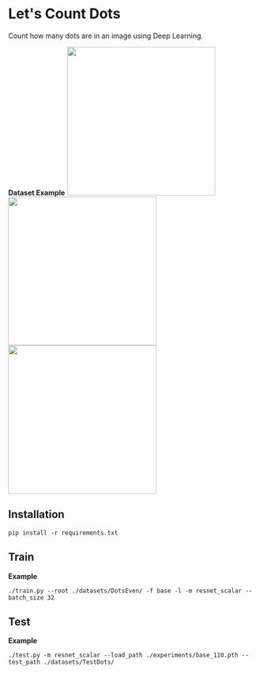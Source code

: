 # Let's Count Dots

Count how many dots are in an image using Deep Learning.

**Dataset Example**
<img src = "https://user-images.githubusercontent.com/70506921/131015684-5f59518e-4ab5-4d8b-bdc4-8a8a6a4ca7c2.png" width="300" height="300"/><img src = "https://user-images.githubusercontent.com/70506921/131015688-8e2954b8-d03e-48fd-a7b1-7598bf427c88.png" width="300" height="300"/><img src = "https://user-images.githubusercontent.com/70506921/131015693-9200e37c-c27b-48b2-ab3c-8963777f347d.png" width="300" height="300"/>

## Installation
```
pip install -r requirements.txt
```

## Train
**Example**
```
./train.py --root ./datasets/DotsEven/ -f base -l -m resnet_scalar --batch_size 32
```

## Test
**Example**
```
./test.py -m resnet_scalar --load_path ./experiments/base_110.pth --test_path ./datasets/TestDots/
```

